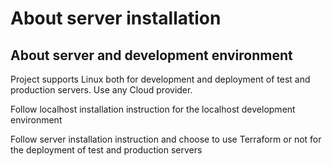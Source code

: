 # About server installation

## About server and development environment

Project supports Linux both for development and deployment of test and production servers.
Use any Cloud provider.

Follow localhost installation instruction for the localhost development environment

Follow server installation instruction and choose to use Terraform or not for the deployment of test and production servers